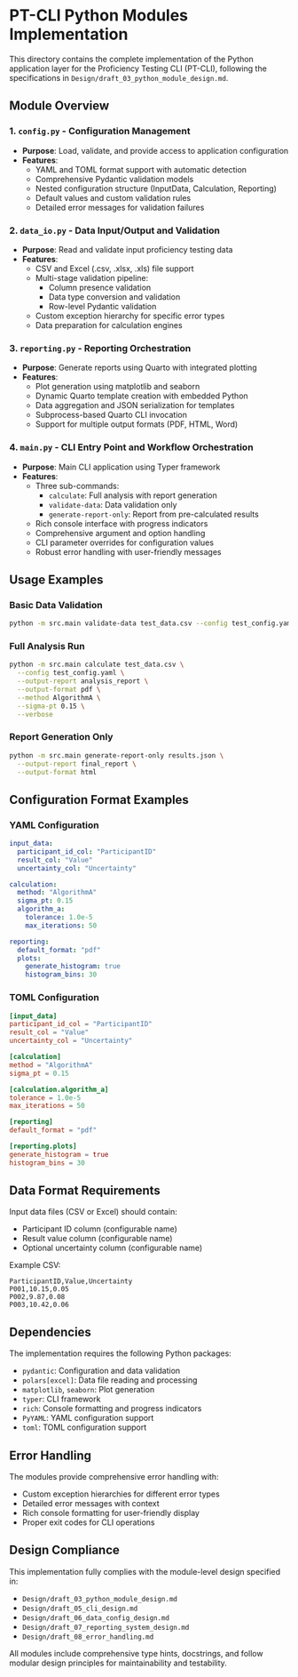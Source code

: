 # PT-CLI Python Modules Implementation

This directory contains the complete implementation of the Python application layer for the Proficiency Testing CLI (PT-CLI), following the specifications in `Design/draft_03_python_module_design.md`.

## Module Overview

### 1. `config.py` - Configuration Management
- **Purpose**: Load, validate, and provide access to application configuration
- **Features**:
  - YAML and TOML format support with automatic detection
  - Comprehensive Pydantic validation models
  - Nested configuration structure (InputData, Calculation, Reporting)
  - Default values and custom validation rules
  - Detailed error messages for validation failures

### 2. `data_io.py` - Data Input/Output and Validation  
- **Purpose**: Read and validate input proficiency testing data
- **Features**:
  - CSV and Excel (.csv, .xlsx, .xls) file support
  - Multi-stage validation pipeline:
    - Column presence validation
    - Data type conversion and validation
    - Row-level Pydantic validation
  - Custom exception hierarchy for specific error types
  - Data preparation for calculation engines

### 3. `reporting.py` - Reporting Orchestration
- **Purpose**: Generate reports using Quarto with integrated plotting
- **Features**:
  - Plot generation using matplotlib and seaborn
  - Dynamic Quarto template creation with embedded Python
  - Data aggregation and JSON serialization for templates
  - Subprocess-based Quarto CLI invocation
  - Support for multiple output formats (PDF, HTML, Word)

### 4. `main.py` - CLI Entry Point and Workflow Orchestration
- **Purpose**: Main CLI application using Typer framework
- **Features**:
  - Three sub-commands:
    - `calculate`: Full analysis with report generation
    - `validate-data`: Data validation only
    - `generate-report-only`: Report from pre-calculated results
  - Rich console interface with progress indicators
  - Comprehensive argument and option handling
  - CLI parameter overrides for configuration values
  - Robust error handling with user-friendly messages

## Usage Examples

### Basic Data Validation
```bash
python -m src.main validate-data test_data.csv --config test_config.yaml
```

### Full Analysis Run
```bash
python -m src.main calculate test_data.csv \
  --config test_config.yaml \
  --output-report analysis_report \
  --output-format pdf \
  --method AlgorithmA \
  --sigma-pt 0.15 \
  --verbose
```

### Report Generation Only
```bash
python -m src.main generate-report-only results.json \
  --output-report final_report \
  --output-format html
```

## Configuration Format Examples

### YAML Configuration
```yaml
input_data:
  participant_id_col: "ParticipantID"
  result_col: "Value"
  uncertainty_col: "Uncertainty"

calculation:
  method: "AlgorithmA"
  sigma_pt: 0.15
  algorithm_a:
    tolerance: 1.0e-5
    max_iterations: 50

reporting:
  default_format: "pdf"
  plots:
    generate_histogram: true
    histogram_bins: 30
```

### TOML Configuration
```toml
[input_data]
participant_id_col = "ParticipantID"
result_col = "Value"
uncertainty_col = "Uncertainty"

[calculation]
method = "AlgorithmA"
sigma_pt = 0.15

[calculation.algorithm_a]
tolerance = 1.0e-5
max_iterations = 50

[reporting]
default_format = "pdf"

[reporting.plots]
generate_histogram = true
histogram_bins = 30
```

## Data Format Requirements

Input data files (CSV or Excel) should contain:
- Participant ID column (configurable name)
- Result value column (configurable name) 
- Optional uncertainty column (configurable name)

Example CSV:
```csv
ParticipantID,Value,Uncertainty
P001,10.15,0.05
P002,9.87,0.08
P003,10.42,0.06
```

## Dependencies

The implementation requires the following Python packages:
- `pydantic`: Configuration and data validation
- `polars[excel]`: Data file reading and processing
- `matplotlib`, `seaborn`: Plot generation
- `typer`: CLI framework
- `rich`: Console formatting and progress indicators
- `PyYAML`: YAML configuration support
- `toml`: TOML configuration support

## Error Handling

The modules provide comprehensive error handling with:
- Custom exception hierarchies for different error types
- Detailed error messages with context
- Rich console formatting for user-friendly display
- Proper exit codes for CLI operations

## Design Compliance

This implementation fully complies with the module-level design specified in:
- `Design/draft_03_python_module_design.md`
- `Design/draft_05_cli_design.md` 
- `Design/draft_06_data_config_design.md`
- `Design/draft_07_reporting_system_design.md`
- `Design/draft_08_error_handling.md`

All modules include comprehensive type hints, docstrings, and follow modular design principles for maintainability and testability.